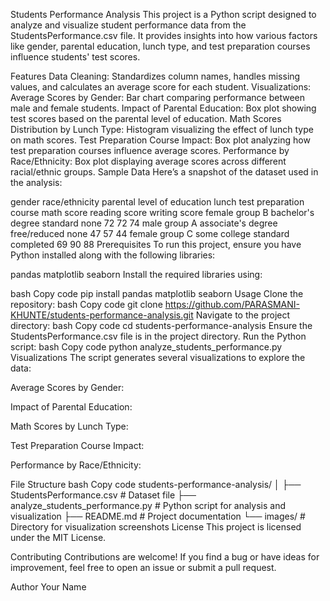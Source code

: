 Students Performance Analysis
This project is a Python script designed to analyze and visualize student performance data from the StudentsPerformance.csv file. It provides insights into how various factors like gender, parental education, lunch type, and test preparation courses influence students' test scores.

Features
Data Cleaning: Standardizes column names, handles missing values, and calculates an average score for each student.
Visualizations:
Average Scores by Gender: Bar chart comparing performance between male and female students.
Impact of Parental Education: Box plot showing test scores based on the parental level of education.
Math Scores Distribution by Lunch Type: Histogram visualizing the effect of lunch type on math scores.
Test Preparation Course Impact: Box plot analyzing how test preparation courses influence average scores.
Performance by Race/Ethnicity: Box plot displaying average scores across different racial/ethnic groups.
Sample Data
Here’s a snapshot of the dataset used in the analysis:

gender	race/ethnicity	parental level of education	lunch	test preparation course	math score	reading score	writing score
female	group B	bachelor's degree	standard	none	72	72	74
male	group A	associate's degree	free/reduced	none	47	57	44
female	group C	some college	standard	completed	69	90	88
Prerequisites
To run this project, ensure you have Python installed along with the following libraries:

pandas
matplotlib
seaborn
Install the required libraries using:

bash
Copy code
pip install pandas matplotlib seaborn
Usage
Clone the repository:
bash
Copy code
git clone https://github.com/PARASMANI-KHUNTE/students-performance-analysis.git
Navigate to the project directory:
bash
Copy code
cd students-performance-analysis
Ensure the StudentsPerformance.csv file is in the project directory.
Run the Python script:
bash
Copy code
python analyze_students_performance.py
Visualizations
The script generates several visualizations to explore the data:

Average Scores by Gender:

Impact of Parental Education:

Math Scores by Lunch Type:

Test Preparation Course Impact:

Performance by Race/Ethnicity:

File Structure
bash
Copy code
students-performance-analysis/
│
├── StudentsPerformance.csv         # Dataset file
├── analyze_students_performance.py # Python script for analysis and visualization
├── README.md                       # Project documentation
└── images/                         # Directory for visualization screenshots
License
This project is licensed under the MIT License.

Contributing
Contributions are welcome! If you find a bug or have ideas for improvement, feel free to open an issue or submit a pull request.

Author
Your Name

